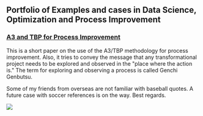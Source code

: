 ## Portfolio of Examples and cases in Data Science, Optimization and Process Improvement

### [A3 and TBP for Process Improvement](https://github.com/elgc/Portfolio/blob/main/A3TBP_Appaloosa.pdf)

This is a short paper on the use of the A3/TBP methodology for process improvement. Also, it tries to convey the message that any transformational project needs to be explored and observed in the "place where the action is." The term for exploring and observing a process is called Genchi Genbutsu.

Some of my friends from overseas are not familiar with baseball quotes. A future case with soccer references is on the way. Best regards.

![](https://github.com/elgc/elgc_portfolio/blob/main/Images/Before.pngg)
